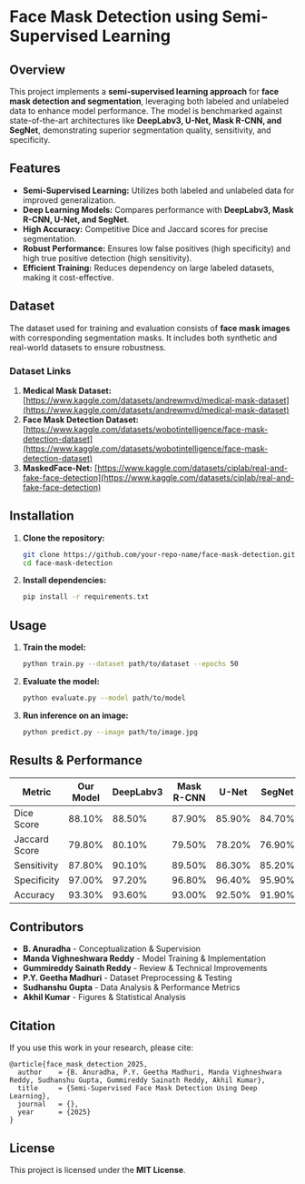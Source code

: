 # **Face Mask Detection using Semi-Supervised Learning**  

## **Overview**  
This project implements a **semi-supervised learning approach** for **face mask detection and segmentation**, leveraging both labeled and unlabeled data to enhance model performance. The model is benchmarked against state-of-the-art architectures like **DeepLabv3, U-Net, Mask R-CNN, and SegNet**, demonstrating superior segmentation quality, sensitivity, and specificity.  

## **Features**  
- **Semi-Supervised Learning:** Utilizes both labeled and unlabeled data for improved generalization.  
- **Deep Learning Models:** Compares performance with **DeepLabv3, Mask R-CNN, U-Net, and SegNet**.  
- **High Accuracy:** Competitive Dice and Jaccard scores for precise segmentation.  
- **Robust Performance:** Ensures low false positives (high specificity) and high true positive detection (high sensitivity).  
- **Efficient Training:** Reduces dependency on large labeled datasets, making it cost-effective.  

## **Dataset**  
The dataset used for training and evaluation consists of **face mask images** with corresponding segmentation masks. It includes both synthetic and real-world datasets to ensure robustness.  

### **Dataset Links**  
1. **Medical Mask Dataset:** [https://www.kaggle.com/datasets/andrewmvd/medical-mask-dataset](https://www.kaggle.com/datasets/andrewmvd/medical-mask-dataset)  
2. **Face Mask Detection Dataset:** [https://www.kaggle.com/datasets/wobotintelligence/face-mask-detection-dataset](https://www.kaggle.com/datasets/wobotintelligence/face-mask-detection-dataset)  
3. **MaskedFace-Net:** [https://www.kaggle.com/datasets/ciplab/real-and-fake-face-detection](https://www.kaggle.com/datasets/ciplab/real-and-fake-face-detection)  

## **Installation**  
1. **Clone the repository:**  
   ```bash
   git clone https://github.com/your-repo-name/face-mask-detection.git
   cd face-mask-detection
   ```  
2. **Install dependencies:**  
   ```bash
   pip install -r requirements.txt
   ```  

## **Usage**  
1. **Train the model:**  
   ```bash
   python train.py --dataset path/to/dataset --epochs 50
   ```  
2. **Evaluate the model:**  
   ```bash
   python evaluate.py --model path/to/model
   ```  
3. **Run inference on an image:**  
   ```bash
   python predict.py --image path/to/image.jpg
   ```  

## **Results & Performance**  
| **Metric**    | **Our Model** | **DeepLabv3** | **Mask R-CNN** | **U-Net** | **SegNet** |  
|--------------|-------------|--------------|--------------|--------|--------|  
| Dice Score   | 88.10%      | 88.50%       | 87.90%       | 85.90% | 84.70% |  
| Jaccard Score | 79.80%      | 80.10%       | 79.50%       | 78.20% | 76.90% |  
| Sensitivity  | 87.80%      | 90.10%       | 89.50%       | 86.30% | 85.20% |  
| Specificity  | 97.00%      | 97.20%       | 96.80%       | 96.40% | 95.90% |  
| Accuracy     | 93.30%      | 93.60%       | 93.00%       | 92.50% | 91.90% |  

## **Contributors**  
- **B. Anuradha** - Conceptualization & Supervision  
- **Manda Vighneshwara Reddy** - Model Training & Implementation
- **Gummireddy Sainath Reddy** - Review & Technical Improvements
- **P.Y. Geetha Madhuri** - Dataset Preprocessing & Testing  
- **Sudhanshu Gupta** - Data Analysis & Performance Metrics   
- **Akhil Kumar** - Figures & Statistical Analysis  

## **Citation**  
If you use this work in your research, please cite:  
```
@article{face_mask_detection_2025,
  author    = {B. Anuradha, P.Y. Geetha Madhuri, Manda Vighneshwara Reddy, Sudhanshu Gupta, Gummireddy Sainath Reddy, Akhil Kumar},
  title     = {Semi-Supervised Face Mask Detection Using Deep Learning},
  journal   = {},
  year      = {2025}
}
```

## **License**  
This project is licensed under the **MIT License**.

